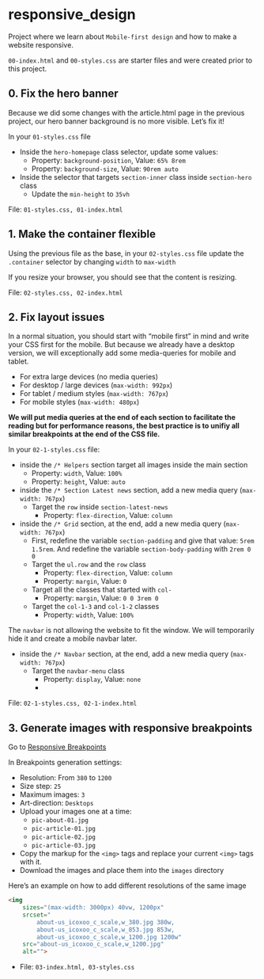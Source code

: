 # responsive_design
Project where we learn about `Mobile-first design` and how to make a website responsive.

`00-index.html` and `00-styles.css` are starter files and were created prior to this project.

## 0. Fix the hero banner
Because we did some changes with the article.html page in the previous project, our hero banner background is no more visible. Let’s fix it!

In your `01-styles.css` file
- Inside the `hero-homepage` class selector, update some values:
    - Property: `background-position`, Value: `65% 8rem`
    - Property: `background-size`, Value: `90rem auto`
- Inside the selector that targets `section-inner` class inside `section-hero` class
    - Update the `min-height` to `35vh`

File: `01-styles.css, 01-index.html`

## 1. Make the container flexible
Using the previous file as the base, in your `02-styles.css` file update the `.container` selector by changing `width` to `max-width`

If you resize your browser, you should see that the content is resizing.

File: `02-styles.css, 02-index.html`

## 2. Fix layout issues
In a normal situation, you should start with “mobile first” in mind and write your CSS first for the mobile. But because we already have a desktop version, we will exceptionally add some media-queries for mobile and tablet.
- For extra large devices (no media queries)
- For desktop / large devices (`max-width: 992px`)
- For tablet / medium styles (`max-width: 767px`)
- For mobile styles (`max-width: 480px`)

**We will put media queries at the end of each section to facilitate the reading but for performance reasons, the best practice is to unifiy all similar breakpoints at the end of the CSS file.**

In your `02-1-styles.css` file:
- inside the `/* Helpers` section target all images inside the main section
    - Property: `width`, Value: `100%`
    - Property: `height`, Value: `auto`
- inside the `/* Section Latest news` section, add a new media query (`max-width: 767px`)
    - Target the `row` inside `section-latest-news`
        - Property: `flex-direction`, Value: `column`
- inside the `/* Grid` section, at the end, add a new media query (`max-width: 767px`)
    - First, redefine the variable `section-padding` and give that value: `5rem 1.5rem`. And redefine the variable `section-body-padding` with `2rem 0 0`
    - Target the `ul.row` and the `row` class
        - Property: `flex-direction`, Value: `column`
        - Property: `margin`, Value: `0`
    - Target all the classes that started with `col-`
        - Property: `margin`, Value: `0 0 3rem 0`
    - Target the `col-1-3` and `col-1-2` classes
        - Property: `width`, Value: `100%`

The `navbar` is not allowing the website to fit the window. We will temporarily hide it and create a mobile navbar later.
- inside the `/* Navbar` section, at the end, add a new media query (`max-width: 767px`)
    - Target the `navbar-menu` class
        - Property: `display`, Value: `none`
        - 
File: `02-1-styles.css, 02-1-index.html`

## 3. Generate images with responsive breakpoints
Go to [Responsive Breakpoints](https://www.responsivebreakpoints.com/ "Responsive Breakpoints")

In Breakpoints generation settings:
- Resolution: From `380` to `1200`
- Size step: `25`
- Maximum images: `3`
- Art-direction: `Desktops`
- Upload your images one at a time:
    - `pic-about-01.jpg`
    - `pic-article-01.jpg`
    - `pic-article-02.jpg`
    - `pic-article-03.jpg`
- Copy the markup for the `<img>` tags and replace your current `<img>` tags with it.
- Download the images and place them into the `images` directory

Here’s an example on how to add different resolutions of the same image
```html
<img
    sizes="(max-width: 3000px) 40vw, 1200px"
    srcset="
        about-us_icoxoo_c_scale,w_380.jpg 380w,
        about-us_icoxoo_c_scale,w_853.jpg 853w,
        about-us_icoxoo_c_scale,w_1200.jpg 1200w"
    src="about-us_icoxoo_c_scale,w_1200.jpg"
    alt="">
```
- File: `03-index.html, 03-styles.css`